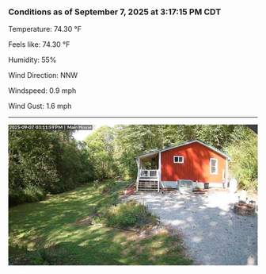 ### Conditions as of September 7, 2025 at 3:17:15 PM CDT 

Temperature: 74.30 &deg;F

Feels like: 74.30 &deg;F

Humidity: 55%

Wind Direction: NNW

Windspeed: 0.9 mph

Wind Gust: 1.6 mph

---

<img src="./images/latest.jpeg"/>

